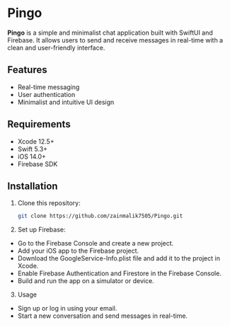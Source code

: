 # Pingo

**Pingo** is a simple and minimalist chat application built with SwiftUI and Firebase. It allows users to send and receive messages in real-time with a clean and user-friendly interface.

## Features

- Real-time messaging
- User authentication
- Minimalist and intuitive UI design

## Requirements

- Xcode 12.5+
- Swift 5.3+
- iOS 14.0+
- Firebase SDK

## Installation

1. Clone this repository:
   ```bash
   git clone https://github.com/zainmalik7505/Pingo.git


2. Set up Firebase:

- Go to the Firebase Console and create a new project.
- Add your iOS app to the Firebase project.
- Download the GoogleService-Info.plist file and add it to the project in Xcode.
- Enable Firebase Authentication and Firestore in the Firebase Console.
- Build and run the app on a simulator or device.

3. Usage
- Sign up or log in using your email.
- Start a new conversation and send messages in real-time.
